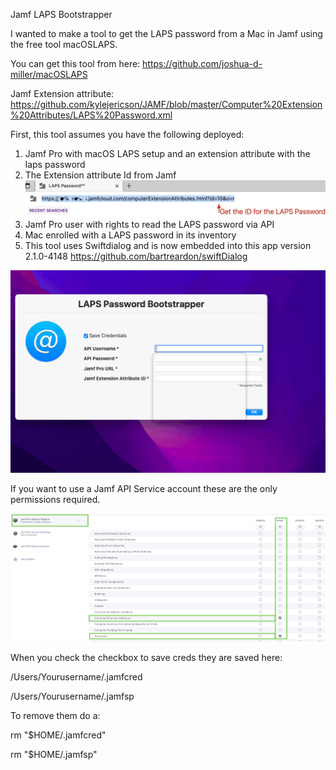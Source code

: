  Jamf LAPS Bootstrapper
 
I wanted to make a tool to get the LAPS password from a Mac in Jamf using the free tool macOSLAPS.

You can get this tool from here: https://github.com/joshua-d-miller/macOSLAPS

Jamf Extension attribute: https://github.com/kylejericson/JAMF/blob/master/Computer%20Extension%20Attributes/LAPS%20Password.xml

First, this tool assumes you have the following deployed:

1. Jamf Pro with macOS LAPS setup and an extension attribute with the laps password
2. The Extension attribute Id from Jamf ![](https://github.com/kylejericson/Jamf-LAPS-Bootstrapper/blob/main/id.jpg)
3. Jamf Pro user with rights to read the LAPS password via API
4. Mac enrolled with a LAPS password in its inventory
5. This tool uses Swiftdialog and is now embedded into this app version 2.1.0-4148 https://github.com/bartreardon/swiftDialog


![](https://github.com/kylejericson/Jamf-LAPS-Bootstrapper/blob/main/Demo.gif)


If you want to use a Jamf API Service account these are the only permissions required.

![](https://github.com/kylejericson/Jamf-LAPS-Bootstrapper/blob/main/jamfpermissions.jpg)


When you check the checkbox to save creds they are saved here:

/Users/Yourusername/.jamfcred

/Users/Yourusername/.jamfsp

To remove them do a:

rm "$HOME/.jamfcred"

rm "$HOME/.jamfsp"
